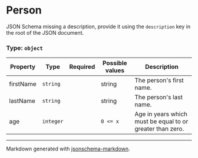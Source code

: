 # Person

JSON Schema missing a description, provide it using the `description` key in the root of the JSON document.

### Type: `object`

| Property | Type | Required | Possible values | Description |
| -------- | ---- | -------- | --------------- | ----------- |
| firstName | `string` |  | string | The person's first name. |
| lastName | `string` |  | string | The person's last name. |
| age | `integer` |  | `0 <= x ` | Age in years which must be equal to or greater than zero. |


---

Markdown generated with [jsonschema-markdown](https://github.com/elisiariocouto/jsonschema-markdown).
